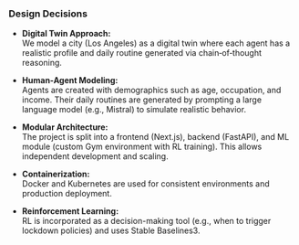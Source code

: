 
### Design Decisions

- **Digital Twin Approach:**  
  We model a city (Los Angeles) as a digital twin where each agent has a realistic profile and daily routine generated via chain‑of‑thought reasoning.

- **Human-Agent Modeling:**  
  Agents are created with demographics such as age, occupation, and income. Their daily routines are generated by prompting a large language model (e.g., Mistral) to simulate realistic behavior.

- **Modular Architecture:**  
  The project is split into a frontend (Next.js), backend (FastAPI), and ML module (custom Gym environment with RL training). This allows independent development and scaling.

- **Containerization:**  
  Docker and Kubernetes are used for consistent environments and production deployment.

- **Reinforcement Learning:**  
  RL is incorporated as a decision-making tool (e.g., when to trigger lockdown policies) and uses Stable Baselines3.
